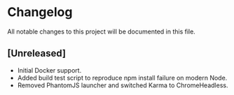 # Changelog

All notable changes to this project will be documented in this file.

## [Unreleased]
- Initial Docker support.
- Added build test script to reproduce npm install failure on modern Node.
- Removed PhantomJS launcher and switched Karma to ChromeHeadless.
